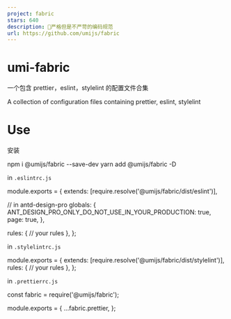 ```yaml
---
project: fabric
stars: 640
description: 💪严格但是不严苛的编码规范
url: https://github.com/umijs/fabric
---
```


umi-fabric
==========

一个包含 prettier，eslint，stylelint 的配置文件合集

A collection of configuration files containing prettier, eslint, stylelint

Use
===

安装

npm i @umijs/fabric --save-dev
yarn add @umijs/fabric -D

in `.eslintrc.js`

module.exports \= {
  extends: \[require.resolve('@umijs/fabric/dist/eslint')\],

  // in antd-design-pro
  globals: {
    ANT\_DESIGN\_PRO\_ONLY\_DO\_NOT\_USE\_IN\_YOUR\_PRODUCTION: true,
    page: true,
  },

  rules: {
    // your rules
  },
};

in `.stylelintrc.js`

module.exports \= {
  extends: \[require.resolve('@umijs/fabric/dist/stylelint')\],
  rules: {
    // your rules
  },
};

in `.prettierrc.js`

const fabric \= require('@umijs/fabric');

module.exports \= {
  ...fabric.prettier,
};
